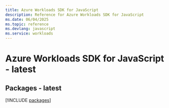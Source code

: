 ```yaml
---
title: Azure Workloads SDK for JavaScript
description: Reference for Azure Workloads SDK for JavaScript
ms.date: 06/04/2025
ms.topic: reference
ms.devlang: javascript
ms.service: workloads
---
```

# Azure Workloads SDK for JavaScript - latest
## Packages - latest
[!INCLUDE [packages](workloads-index.md)]